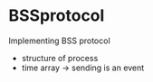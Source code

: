 # BSSprotocol
Implementing BSS protocol
- structure of process
- time array -> sending is an event 

